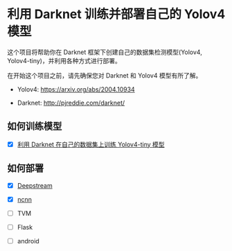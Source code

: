 # 利用 Darknet 训练并部署自己的 Yolov4 模型

这个项目将帮助你在 Darknet 框架下创建自己的数据集检测模型(Yolov4, Yolov4-tiny)，并利用各种方式进行部署。

在开始这个项目之前，请先确保您对 Darknet 和 Yolov4 模型有所了解。

* Yolov4: https://arxiv.org/abs/2004.10934

* Darknet: http://pjreddie.com/darknet/

## 如何训练模型

- [X] [利用 Darknet 在自己的数据集上训练 Yolov4-tiny 模型](https://github.com/ruyueshuo/YOLOv4_Deployment/wiki/How-to-train-a-Yolov4-tiny-model)

## 如何部署

- [X] [Deepstream](https://github.com/ruyueshuo/YOLOv4_Deployment/wiki/Deploy-with-Deepstream)

- [X] [ncnn](https://github.com/ruyueshuo/YOLOv4_Deployment/wiki/Deploy-with-ncnn)

- [ ] TVM

- [ ] Flask

- [ ] android



